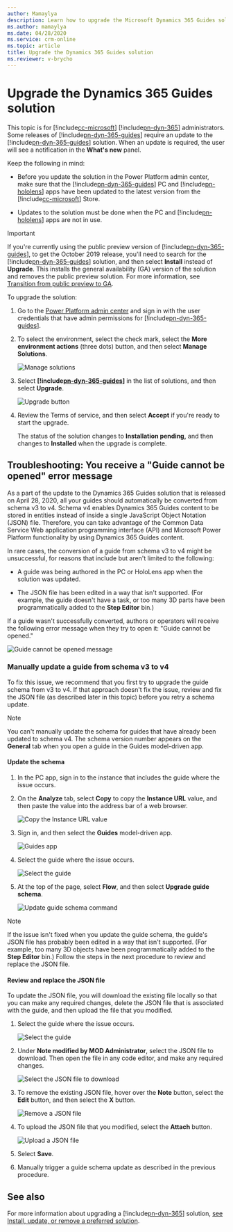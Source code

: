 ```yaml
---
author: Mamaylya
description: Learn how to upgrade the Microsoft Dynamics 365 Guides solution when a new release requires an update.
ms.author: mamaylya
ms.date: 04/28/2020
ms.service: crm-online
ms.topic: article
title: Upgrade the Dynamics 365 Guides solution
ms.reviewer: v-brycho
---
```


# Upgrade the Dynamics 365 Guides solution

This topic is for [!include[cc-microsoft](../includes/cc-microsoft.md)] [!include[pn-dyn-365](../includes/pn-dyn-365.md)] administrators. Some releases of [!include[pn-dyn-365-guides](../includes/pn-dyn-365-guides.md)] require an update to the [!include[pn-dyn-365-guides](../includes/pn-dyn-365-guides.md)] solution. When an update is required, the user will see a notification in the **What's new** panel.

Keep the following in mind:

- Before you update the solution in the Power Platform admin center, make sure that the [!include[pn-dyn-365-guides](../includes/pn-dyn-365-guides.md)] PC and [!include[pn-hololens](../includes/pn-hololens.md)] apps have been updated to the latest version from the [!include[cc-microsoft](../includes/cc-microsoft.md)] Store.

- Updates to the solution must be done when the PC and [!include[pn-hololens](../includes/pn-hololens.md)] apps are not in use.  

> [!IMPORTANT]
> If you're currently using the public preview version of [!include[pn-dyn-365-guides](../includes/pn-dyn-365-guides.md)], to get the October 2019 release, you'll need to search for the [!include[pn-dyn-365-guides](../includes/pn-dyn-365-guides.md)] solution, and then select **Install** instead of **Upgrade**. This installs the general availability (GA) version of the solution and removes the public preview solution. For more information, see [Transition from public preview to GA](public-preview-transition.md).

To upgrade the solution:

1. Go to the [Power Platform admin center](https://admin.powerplatform.microsoft.com/environments) and sign in with the user credentials that have admin permissions for [!include[pn-dyn-365-guides](../includes/pn-dyn-365-guides.md)]. 

2. To select the environment, select the check mark, select the **More environment actions** (three dots) button, and then select **Manage Solutions**. 

   ![Manage solutions](media/manage-solutions.PNG "Manage solutions")

3. Select **[!include[pn-dyn-365-guides](../includes/pn-dyn-365-guides.md)]** in the list of solutions, and then select **Upgrade**.
 
   ![Upgrade button](media/upgrade.PNG "Upgrade button")   
  
4. Review the Terms of service, and then select **Accept** if you're ready to start the upgrade. 

   The status of the solution changes to **Installation pending,** and then changes to **Installed** when the upgrade is complete. 

## Troubleshooting: You receive a "Guide cannot be opened" error message

As a part of the update to the Dynamics 365 Guides solution that is released on April 28, 2020, all your guides should automatically be converted from schema v3 to v4. Schema v4 enables Dynamics 365 Guides content to be stored in entities instead of inside a single JavaScript Object Notation (JSON) file. Therefore, you can take advantage of the Common Data Service Web application programming interface (API) and Microsoft Power Platform functionality by using Dynamics 365 Guides content.

In rare cases, the conversion of a guide from schema v3 to v4 might be unsuccessful, for reasons that include but aren't limited to the following:

- A guide was being authored in the PC or HoloLens app when the solution was updated.

- The JSON file has been edited in a way that isn't supported. (For example, the guide doesn't have a task, or too many 3D parts have been programmatically added to the **Step Editor** bin.)

If a guide wasn't successfully converted, authors or operators will receive the following error message when they try to open it: "Guide cannot be opened."

![Guide cannot be opened message](media/guide-not-opened.JPG "Guide cannot be opened message")

### Manually update a guide from schema v3 to v4

To fix this issue, we recommend that you first try to upgrade the guide schema from v3 to v4. If that approach doesn't fix the issue, review and fix the JSON file (as described later in this topic) before you retry a schema update. 

> [!NOTE]
> You can't manually update the schema for guides that have already been updated to schema v4. The schema version number appears on the **General** tab when you open a guide in the Guides model-driven app. 

#### Update the schema

1. In the PC app, sign in to the instance that includes the guide where the issue occurs.

2. On the **Analyze** tab, select **Copy** to copy the **Instance URL** value, and then paste the value into the address bar of a web browser.

    ![Copy the Instance URL value](media/copy-instance-url.jpg "Copy the Instance URL value")

3. Sign in, and then select the **Guides** model-driven app.

    ![Guides app](media/guides-model-driven-app.jpg "Guides app")

4. Select the guide where the issue occurs.

    ![Select the guide](media/select-problem-guide.jpg "Select the guide")

5. At the top of the page, select **Flow**, and then select **Upgrade guide schema**.

    ![Update guide schema command](media/upgrade-guide-schema.jpg "Update guide schema command")

> [!NOTE]
> If the issue isn't fixed when you update the guide schema, the guide's JSON file has probably been edited in a way that isn't supported. (For example, too many 3D objects have been programmatically added to the **Step Editor** bin.) Follow the steps in the next procedure to review and replace the JSON file.

#### Review and replace the JSON file

To update the JSON file, you will download the existing file locally so that you can make any required changes, delete the JSON file that is associated with the guide, and then upload the file that you modified.

1. Select the guide where the issue occurs.

    ![Select the guide](media/select-problem-guide.jpg "Select the guide")

2. Under **Note modified by MOD Administrator**, select the JSON file to download. Then open the file in any code editor, and make any required changes. 

    ![Select the JSON file to download](media/download-JSON-file.jpg "Select the JSON file to download")

6. To remove the existing JSON file, hover over the **Note** button, select the **Edit** button, and then select the **X** button.

    ![Remove a JSON file](media/remove-JSON-file.jpg "Remove a JSON file")

7.	To upload the JSON file that you modified, select the **Attach** button.

    ![Upload a JSON file](media/upload-JSON-file.jpg "Upload a JSON file")

8. Select **Save**.

9. Manually trigger a guide schema update as described in the previous procedure.

## See also
 
For more information about upgrading a [!include[pn-dyn-365](../includes/pn-dyn-365.md)] solution, [see Install, update, or remove a preferred solution](https://docs.microsoft.com/dynamics365/customer-engagement/admin/install-remove-preferred-solution).
